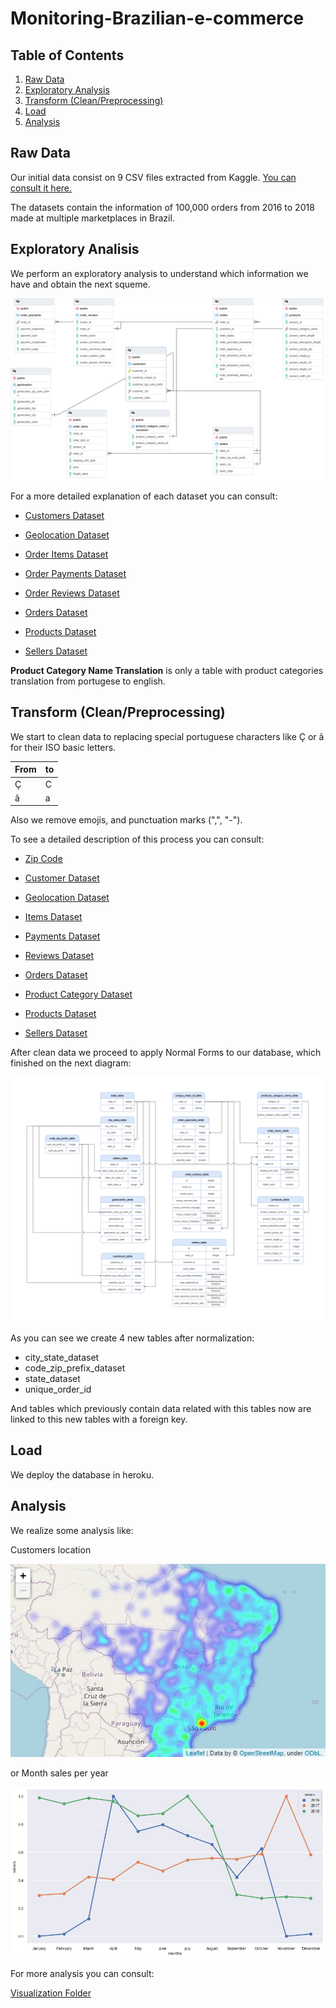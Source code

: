 # Monitoring-Brazilian-e-commerce

## Table of Contents

1. [Raw Data](#raw_data)
2. [Exploratory Analysis](#exploratory_analysis)
3. [Transform (Clean/Preprocessing)](#transform)
4. [Load](#load)
5. [Analysis](#analysis)

## <a name="raw_data"></a> Raw Data

Our initial data consist on 9 CSV files extracted from Kaggle. [You can consult it here.](https://www.kaggle.com/datasets/olistbr/brazilian-ecommerce)

The datasets contain the information of 100,000 orders from 2016 to 2018 made at multiple marketplaces in Brazil.

## <a name="exploratory_analysis"></a> Exploratory Analisis

We perform an exploratory analysis to understand which information we have and obtain the next squeme.

![DataBase Diagram](./media/diagramabd.png)

For a more detailed explanation of each dataset you can consult:

- [Customers Dataset](./notebooks/exploratory_analysis/olist_customers_dataset.ipynb)

- [Geolocation Dataset](./notebooks/exploratory_analysis/olist_geolocation_dataset.ipynb)

- [Order Items Dataset](./notebooks/exploratory_analysis//olist_order_items_dataset.ipynb)

- [Order Payments Dataset](./notebooks/exploratory_analysis/olist_order_payments_dataset.ipynb)

- [Order Reviews Dataset](./notebooks/exploratory_analysis/olist_order_reviews_dataset.ipynb)

- [Orders Dataset](./notebooks/exploratory_analysis/olist_orders_dataset.ipynb)

- [Products Dataset](./notebooks/exploratory_analysis/olist_products_dataset.ipynb)

- [Sellers Dataset](./notebooks/exploratory_analysis/olist-sellers-dataset.ipynb)

**Product Category Name Translation** is only a table with product categories translation from portugese to english.

## <a name="transform"></a> Transform (Clean/Preprocessing)

We start to clean data to replacing special portuguese characters like Ç or ã for their ISO basic letters.

| From | to  |
| ---- | --- |
| Ç    | C   |
| ã    | a   |

Also we remove emojis, and punctuation marks (",", "-").

To see a detailed description of this process you can consult:

- [Zip Code](./notebooks/preprocessing_data/code_zip_prefix_update.ipynb)

- [Customer Dataset](./notebooks/preprocessing_data/customers_dataset.ipynb)

- [Geolocation Dataset](./notebooks/preprocessing_data/geolocation_dataset.ipynb)

- [Items Dataset](./notebooks/preprocessing_data/order_items_dataset.ipynb)

- [Payments Dataset](./notebooks/preprocessing_data/order_payments_dataset.ipynb)

- [Reviews Dataset](./notebooks/preprocessing_data/order_reviews_dataset.ipynb)

- [Orders Dataset](./notebooks/preprocessing_data/orders_dataset.ipynb)

- [Product Category Dataset](./notebooks/preprocessing_data/product_category_name_tralation.ipynb)

- [Products Dataset](./notebooks/preprocessing_data/products_dataset.ipynb)

- [Sellers Dataset](./notebooks/preprocessing_data/seller_dataset.ipynb)

After clean data we proceed to apply Normal Forms to our database, which finished on the next diagram:

![Resulted DataBase Diagram](./media/Diagrama_Entidad_Relacion.png)

As you can see we create 4 new tables after normalization:

- city_state_dataset
- code_zip_prefix_dataset
- state_dataset
- unique_order_id

And tables which previously contain data related with this tables now are linked to this new tables with a foreign key.

## <a name="load"></a> Load

We deploy the database in heroku.

## <a name="analysis"></a> Analysis

We realize some analysis like:

Customers location

![Customers Location](./media/customers_location.jpg)

or Month sales per year

![Month Sales per Year](./media/month_sales_per_year.png)

For more analysis you can consult:

[Visualization Folder](./notebooks/visualization/)
